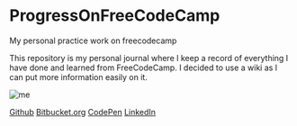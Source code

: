 # ProgressOnFreeCodeCamp
My personal practice work on freecodecamp

This repository is my personal journal where I keep a record of everything I have done and learned from FreeCodeCamp. I decided to use a wiki as I can put more information easily on it.

![me](https://avatars3.githubusercontent.com/u/6454612?v=4&s=460)

[Github](https://github.com/vasilijus) [Bitbucket.org](https://bitbucket.org/vasiliok) [CodePen](https://codepen.io/silvaweb/) [LinkedIn](https://www.linkedin.com/in/sergejvasiljev/)
